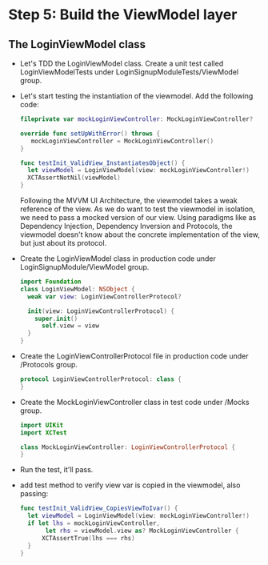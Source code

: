 # Step 5: Build the ViewModel layer

## The LoginViewModel class

- Let's TDD the LoginViewModel class. Create a unit test called LoginViewModelTests under LoginSignupModuleTests/ViewModel group.

- Let's start testing the instantiation of the viewmodel. Add the following code:

  ```swift
  fileprivate var mockLoginViewController: MockLoginViewController?
  
  override func setUpWithError() throws {
     mockLoginViewController = MockLoginViewController()
  }
  
  func testInit_ValidView_InstantiatesObject() {
    let viewModel = LoginViewModel(view: mockLoginViewController!) 			
    XCTAssertNotNil(viewModel)
  }
  ```

  Following the MVVM UI Architecture, the viewmodel takes a weak reference of the view. As we do want to test the viewmodel in isolation, we need to pass a mocked version of our view. Using paradigms like as Dependency Injection, Dependency Inversion and Protocols, the viewmodel doesn't know about the concrete implementation of the view, but just about its protocol.

- Create the LoginViewModel class in production code under LoginSignupModule/ViewModel group.

  ```swift
  import Foundation
  class LoginViewModel: NSObject {
    weak var view: LoginViewControllerProtocol?
  
    init(view: LoginViewControllerProtocol) { 
      super.init()
  		self.view = view 
    }
  }
  ```

- Create the LoginViewControllerProtocol file in production code under /Protocols group.

  ```swift
  protocol LoginViewControllerProtocol: class {
  }
  ```

- Create the MockLoginViewController class in test code under /Mocks group.

  ```swift
  import UIKit
  import XCTest
  
  class MockLoginViewController: LoginViewControllerProtocol {
  }
  ```

- Run the test, it'll pass.

- add test method to verify view var is copied in the viewmodel, also passing:

  ```swift
  func testInit_ValidView_CopiesViewToIvar() {
  	let viewModel = LoginViewModel(view: mockLoginViewController!)
  	if let lhs = mockLoginViewController, 
    	 let rhs = viewModel.view as? MockLoginViewController {
  		XCTAssertTrue(lhs === rhs) 
    }
  }
  ```
